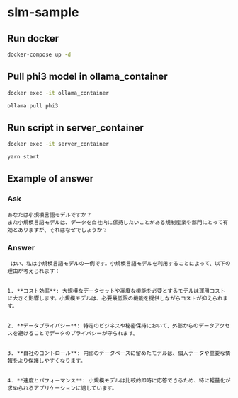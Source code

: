 # slm-sample

## Run docker
````sh
docker-compose up -d
````

## Pull phi3 model in ollama_container
````sh
docker exec -it ollama_container
```` 

````sh
ollama pull phi3
````

## Run script in server_container
````sh
docker exec -it server_container
```` 

````sh
yarn start
````

## Example of answer

### Ask

````
あなたは小規模言語モデルですか？
また小規模言語モデルは、データを自社内に保持したいことがある規制産業や部門にとって有効とありますが、それはなぜでしょうか？
````

### Answer

````
 はい、私は小規模言語モデルの一例です。小規模言語モデルを利用することによって、以下の理由が考えられます：


1. **コスト効率**: 大規模なデータセットや高度な機能を必要とするモデルは運用コストに大きく影響します。小規模モデルは、必要最低限の機能を提供しながらコストが抑えられます。


2. **データプライバシー**: 特定のビジネスや秘密保持において、外部からのデータアクセスを避けることでデータのプライバシーが守られます。


3. **自社のコントロール**: 内部のデータベースに留めたモデルは、個人データや重要な情報をより保護しやすくなります。


4. **速度とパフォーマンス**: 小規模モデルは比較的即時に応答できるため、特に軽量化が求められるアプリケーションに適しています。
````
